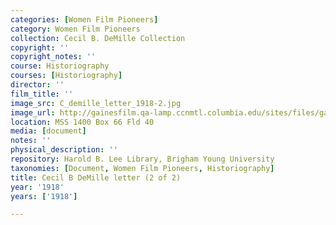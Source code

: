 ```yaml
---
categories: [Women Film Pioneers]
category: Women Film Pioneers
collection: Cecil B. DeMille Collection
copyright: ''
copyright_notes: ''
course: Historiography
courses: [Historiography]
director: ''
film_title: ''
image_src: C_demille_letter_1918-2.jpg
image_url: http://gainesfilm.qa-lamp.ccnmtl.columbia.edu/sites/files/gainesfilm/images/C_demille_letter_1918-2.jpg
location: MSS 1400 Box 66 Fld 40
media: [document]
notes: ''
physical_description: ''
repository: Harold B. Lee Library, Brigham Young University
taxonomies: [Document, Women Film Pioneers, Historiography]
title: Cecil B DeMille letter (2 of 2)
year: '1918'
years: ['1918']

---
```

